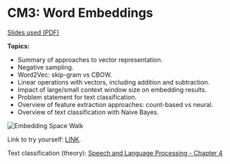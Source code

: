 # CM3: Word Embeddings

[Slides used (PDF)](https://drive.google.com/file/d/1f7vQGNRe1PQi6WnEdCZbtf_zmx6fF8g1/view)

**Topics:**
- Summary of approaches to vector representation.
- Negative sampling.
- Word2Vec: skip-gram vs CBOW.
- Linear operations with vectors, including addition and subtraction.
- Impact of large/small context window size on embedding results.
- Problem statement for text classification.
- Overview of feature extraction approaches: count-based vs neural.
- Overview of text classification with Naive Bayes.

![Embedding Space Walk](https://github.com/yandexdataschool/nlp_course/blob/2024/resources/nlp2020_gifs/walk_through_space.gif)

Link to try yourself: [LINK](https://lena-voita.github.io/nlp_course/word_embeddings.html#analysis_interpretability).

Text classification (theory): [Speech and Language Processing - Chapter 4](https://web.stanford.edu/~jurafsky/slp3/4.pdf)
